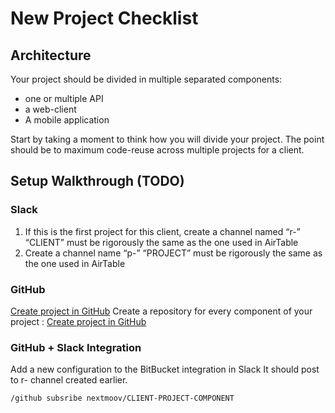 



# New Project Checklist

## Architecture
Your project should be divided in multiple separated components: 

- one or multiple API
- a web-client
- A mobile application

Start by taking a moment to think how you will divide your project. 
The point should be to maximum code-reuse across multiple projects for a client.

## Setup Walkthrough (TODO)


### Slack
1. If this is the first project for this client, create a channel named “r-<CLIENT>” 
“CLIENT” must be rigorously the same as the one used in AirTable
2. Create a channel name “p-<PROJECT>”
“PROJECT” must be rigorously the same as the one used in AirTable

### GitHub
[Create project in GitHub](https://github.com/new)
Create a repository for every component of your project :
[Create project in GitHub](https://github.com/new)

### GitHub + Slack Integration
Add a new configuration to the BitBucket integration in Slack
It should post to r-<CLIENT> channel created earlier.

```/github subsribe nextmoov/CLIENT-PROJECT-COMPONENT```





